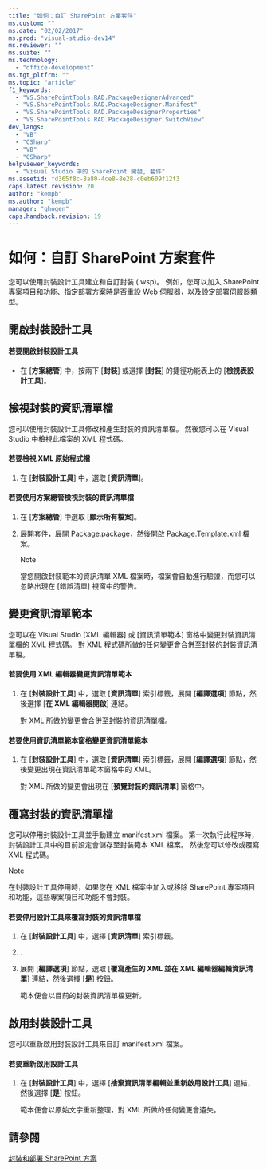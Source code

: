 ```yaml
---
title: "如何：自訂 SharePoint 方案套件"
ms.custom: ""
ms.date: "02/02/2017"
ms.prod: "visual-studio-dev14"
ms.reviewer: ""
ms.suite: ""
ms.technology: 
  - "office-development"
ms.tgt_pltfrm: ""
ms.topic: "article"
f1_keywords: 
  - "VS.SharePointTools.RAD.PackageDesignerAdvanced"
  - "VS.SharePointTools.RAD.PackageDesigner.Manifest"
  - "VS.SharePointTools.RAD.PackageDesignerProperties"
  - "VS.SharePointTools.RAD.PackageDesigner.SwitchView"
dev_langs: 
  - "VB"
  - "CSharp"
  - "VB"
  - "CSharp"
helpviewer_keywords: 
  - "Visual Studio 中的 SharePoint 開發, 套件"
ms.assetid: fd365f8c-8a80-4ce8-8e28-c0eb609f12f3
caps.latest.revision: 20
author: "kempb"
ms.author: "kempb"
manager: "ghogen"
caps.handback.revision: 19
---
```

# 如何：自訂 SharePoint 方案套件
  您可以使用封裝設計工具建立和自訂封裝 \(.wsp\)。  例如，您可以加入 SharePoint 專案項目和功能、指定部署方案時是否重設 Web 伺服器，以及設定部署伺服器類型。  
  
## 開啟封裝設計工具  
  
#### 若要開啟封裝設計工具  
  
-   在 \[**方案總管**\] 中，按兩下 \[**封裝**\] 或選擇 \[**封裝**\] 的捷徑功能表上的 \[**檢視表設計工具**\]。  
  
## 檢視封裝的資訊清單檔  
 您可以使用封裝設計工具修改和產生封裝的資訊清單檔。  然後您可以在 Visual Studio 中檢視此檔案的 XML 程式碼。  
  
#### 若要檢視 XML 原始程式檔  
  
1.  在 \[**封裝設計工具**\] 中，選取 \[**資訊清單**\]。  
  
#### 若要使用方案總管檢視封裝的資訊清單檔  
  
1.  在 \[**方案總管**\] 中選取 \[**顯示所有檔案**\]。  
  
2.  展開套件，展開 Package.package，然後開啟 Package.Template.xml 檔案。  
  
    > [!NOTE]  
    >  當您開啟封裝範本的資訊清單 XML 檔案時，檔案會自動進行驗證，而您可以忽略出現在 \[錯誤清單\] 視窗中的警告。  
  
## 變更資訊清單範本  
 您可以在 Visual Studio \[XML 編輯器\] 或 \[資訊清單範本\] 窗格中變更封裝資訊清單檔的 XML 程式碼。  對 XML 程式碼所做的任何變更會合併至封裝的封裝資訊清單檔。  
  
#### 若要使用 XML 編輯器變更資訊清單範本  
  
1.  在 \[**封裝設計工具**\] 中，選取 \[**資訊清單**\] 索引標籤，展開 \[**編譯選項**\] 節點，然後選擇 \[**在 XML 編輯器開啟**\] 連結。  
  
     對 XML 所做的變更會合併至封裝的資訊清單檔。  
  
#### 若要使用資訊清單範本窗格變更資訊清單範本  
  
1.  在 \[**封裝設計工具**\] 中，選取 \[**資訊清單**\] 索引標籤，展開 \[**編譯選項**\] 節點，然後變更出現在資訊清單範本窗格中的 XML。  
  
     對 XML 所做的變更會出現在 \[**預覽封裝的資訊清單**\] 窗格中。  
  
## 覆寫封裝的資訊清單檔  
 您可以停用封裝設計工具並手動建立 manifest.xml 檔案。  第一次執行此程序時，封裝設計工具中的目前設定會儲存至封裝範本 XML 檔案。  然後您可以修改或覆寫 XML 程式碼。  
  
> [!NOTE]  
>  在封裝設計工具停用時，如果您在 XML 檔案中加入或移除 SharePoint 專案項目和功能，這些專案項目和功能不會封裝。  
  
#### 若要停用設計工具來覆寫封裝的資訊清單檔  
  
1.  在 \[**封裝設計工具**\] 中，選擇 \[**資訊清單**\] 索引標籤。  
  
2.  .  
  
3.  展開 \[**編譯選項**\] 節點，選取 \[**覆寫產生的 XML 並在 XML 編輯器編輯資訊清單**\] 連結，然後選擇 \[**是**\] 按鈕。  
  
     範本便會以目前的封裝資訊清單檔更新。  
  
## 啟用封裝設計工具  
 您可以重新啟用封裝設計工具來自訂 manifest.xml 檔案。  
  
#### 若要重新啟用設計工具  
  
1.  在 \[**封裝設計工具**\] 中，選擇 \[**捨棄資訊清單編輯並重新啟用設計工具**\] 連結，然後選擇 \[**是**\] 按鈕。  
  
     範本便會以原始文字重新整理，對 XML 所做的任何變更會遺失。  
  
## 請參閱  
 [封裝和部署 SharePoint 方案](../sharepoint/packaging-and-deploying-sharepoint-solutions.md)  
  
  